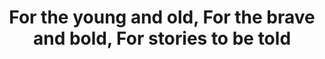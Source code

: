 ---
pid: llb64
title: For the young and old, For the brave and bold, For stories to be told
location_transcription: 
coordinates: 
zipcode: 
gen_neighborhood: 
neighborhood: 
outside_phl: 
age: '22'
age_range: 20-29
instagram: 
image_file_name: llb_64.jpg
proposal_transcription: |-
  A monument should be interactive. It will end up being interactive in the end. Something that shows the wisdom and caring of the elderly, and the spirit and excitedness of the young. The image that comes to mind is of a older woman and child dancing, inviting others to join, with chairs set up in [illegible]/groups, so that strangers can tell stories/ meet each other.
  Or: a mom carrying a laundry basket cuz in the end she is gonna clean the dirty shit in our lives and we should always take a second out of our day to think of her.
topic: Family,Unity,Youth
topic_summary: 0, 0, 0
type: Interactive
keywords_other: 
credit: Cameron Forrest
image_labels: 
twitter: 
facebook: 
permalink: "/monuments/llb64/"
layout: item-page
---